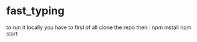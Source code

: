 # fast_typing

to run it locally you have to firsl of all clone the repo then :
  npm install 
  npm start

